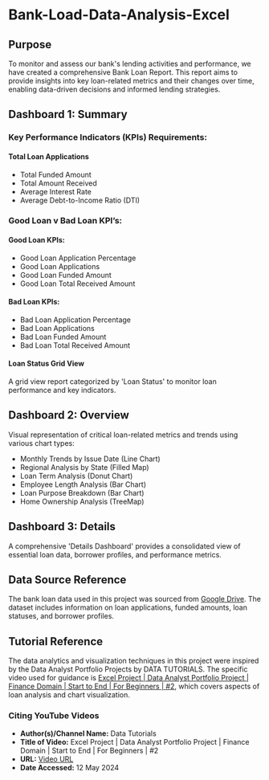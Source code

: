 # Bank-Load-Data-Analysis-Excel

## Purpose
To monitor and assess our bank's lending activities and performance, we have created a comprehensive Bank Loan Report. This report aims to provide insights into key loan-related metrics and their changes over time, enabling data-driven decisions and informed lending strategies.

## Dashboard 1: Summary
### Key Performance Indicators (KPIs) Requirements:
#### Total Loan Applications
- Total Funded Amount
- Total Amount Received
- Average Interest Rate
- Average Debt-to-Income Ratio (DTI)

### Good Loan v Bad Loan KPI’s:

#### Good Loan KPIs:
- Good Loan Application Percentage
- Good Loan Applications
- Good Loan Funded Amount
- Good Loan Total Received Amount
#### Bad Loan KPIs:
- Bad Loan Application Percentage
- Bad Loan Applications
- Bad Loan Funded Amount
- Bad Loan Total Received Amount

#### Loan Status Grid View
A grid view report categorized by 'Loan Status' to monitor loan performance and key indicators.

## Dashboard 2: Overview
Visual representation of critical loan-related metrics and trends using various chart types:

- Monthly Trends by Issue Date (Line Chart)
- Regional Analysis by State (Filled Map)
- Loan Term Analysis (Donut Chart)
- Employee Length Analysis (Bar Chart)
- Loan Purpose Breakdown (Bar Chart)
- Home Ownership Analysis (TreeMap)

## Dashboard 3: Details
A comprehensive 'Details Dashboard' provides a consolidated view of essential loan data, borrower profiles, and performance metrics.

## Data Source Reference

The bank loan data used in this project was sourced from [Google Drive](https://drive.google.com/file/d/14cXN6kCDDoGRHg1keDzOSoECoKCEUQEH/view?usp=drive_link). The dataset includes information on loan applications, funded amounts, loan statuses, and borrower profiles.

## Tutorial Reference

The data analytics and visualization techniques in this project were inspired by the Data Analyst Portfolio Projects by DATA TUTORIALS. The specific video used for guidance is [Excel Project | Data Analyst Portfolio Project | Finance Domain | Start to End | For Beginners | #2](https://www.youtube.com/watch?v=yzaLl-BvHnc&list=PLO9LeSU_vHCWpfLDRTT5nBz9Z0libOs5k&index=12), which covers aspects of loan analysis and chart visualization.

### Citing YouTube Videos

- **Author(s)/Channel Name:** Data Tutorials
- **Title of Video:** Excel Project | Data Analyst Portfolio Project | Finance Domain | Start to End | For Beginners | #2
- **URL:** [Video URL](https://www.youtube.com/watch?v=yzaLl-BvHnc&list=PLO9LeSU_vHCWpfLDRTT5nBz9Z0libOs5k&index=12)
- **Date Accessed:** 12 May 2024

